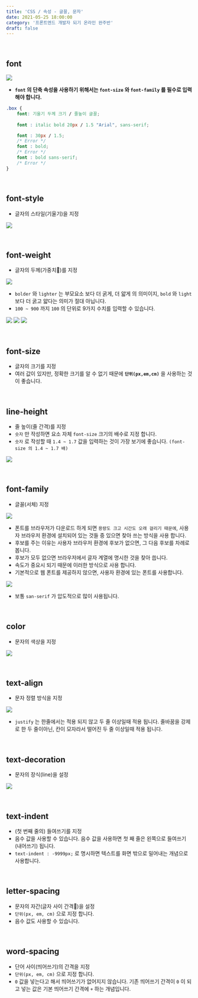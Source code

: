 ```yaml
---
title: 'CSS / 속성 - 글꼴, 문자'
date: 2021-05-25 18:00:00
category: '프론트엔드 개발자 되기 온라인 완주반'
draft: false
---
```


<br/>


## **font**
![](./img/52.png)
- **`font` 의 단축 속성을 사용하기 위해서는 `font-size` 와 `font-family` 를 필수로 입력해야 합니다.**
```css
.box {
    font: 기울기 두께 크기 / 줄높이 글꼴;
    
    font : italic bold 20px / 1.5 "Arial", sans-serif;

    font : 30px / 1.5;
    /* Error */
    font : bold;
    /* Error */
    font : bold sans-serif;
    /* Error */
}
```

<br/>

## **font-style**
- 글자의 스타일(기울기)을 지정

![](./img/53.png)

<br/>

## **font-weight**
- 글자의 두께(가중치)를 지정

![](./img/54.png)
- `bolder` 와 `lighter` 는 부모요소 보다 더 굵게, 더 얇게 의 의미이지, `bold` 와 `light` 보다 더 굵고 얇다는 의미가 절대 아닙니다.
- `100 ~ 900` 까지 `100` 의 단위로 9가지 수치를 입력할 수 있습니다.

![](./img/55.png)
![](./img/56.png)
![](./img/57.png)

<br/>

## **font-size**
- 글자의 크기를 지정
- 여러 값이 있지만, 정확한 크기를 알 수 없기 때문에 **`단위(px,em,cm)`** 을 사용하는 것이 좋습니다.

<br/>

## **line-height**
- 줄 높이(줄 간격)를 지정
- `숫자` 만 작성하면 요소 자체 `font-size` 크기의 배수로 지정 합니다.
- `숫자` 로 작성할 때 `1.4 ~ 1.7` 값을 입력하는 것이 가장 보기에 좋습니다. `(font-size 의 1.4 ~ 1.7 배)`

![](./img/58.png)


<br/>

## **font-family**
- 글꼴(서체) 지정

![](./img/59.png)
- 폰트를 브라우저가 다운로드 하게 되면 `용량도 크고 시간도 오래 걸리기 때문에`, 사용자 브라우저 환경에 설치되어 있는 것들 중 있으면 찾아 쓰는 방식을 사용 합니다.
- 후보를 주는 이유는 사용자 브라우저 환경에 후보가 없으면, 그 다음 후보를 차례로 봅니다.
- 후보가 모두 없으면 브라우저에서 글자 계열에 명시한 것을 찾아 씁니다.
- 속도가 중요시 되기 때문에 이러한 방식으로 사용 합니다.
- 기본적으로 웹 폰트를 제공하지 않으면, 사용자 환경에 있는 폰트를 사용합니다.

![](./img/60.png)
- 보통 `san-serif` 가 압도적으로 많이 사용됩니다.

<br/>

## **color**
- 문자의 색상을 지정

![](./img/61.png)

<br/>

## **text-align**
- 문자 정렬 방식을 지정

![](./img/62.png)
- `justify` 는 한줄에서는 적용 되지 않고 두 줄 이상일때 적용 됩니다. 줄바꿈을 강제로 한 두 줄이아닌, 칸이 모자라서 떨어진 두 줄 이상일때 적용 됩니다.

<br/>

## **text-decoration**
- 문자의 장식(line)을 설정

![](./img/63.png)

<br/>

## **text-indent**
- (첫 번째 줄의) 들여쓰기를 지정
- 음수 값을 사용할 수 있습니다. 음수 값을 사용하면 첫 째 줄은 왼쪽으로 들여쓰기(내어쓰기) 됩니다.
- `text-indent : -9999px;` 로 명시하면 텍스트를 화면 밖으로 밀어내는 개념으로 사용합니다.

<br/>

## **letter-spacing**
- 문자의 자간(글자 사이 간격)을 설정
- `단위(px, em, cm)` 으로 지정 합니다.
- 음수 값도 사용할 수 있습니다.

<br/>

## **word-spacing**
- 단어 사이(띄어쓰기)의 간격을 지정
- `단위(px, em, cm)` 으로 지정 합니다.
- `0` 값을 넣는다고 해서 띄어쓰기가 없어지지 않습니다. 기존 띄어쓰기 간격이 `0` 이 되고 넣는 값은 기본 띄어쓰기 간격에 `+` 하는 개념입니다.

